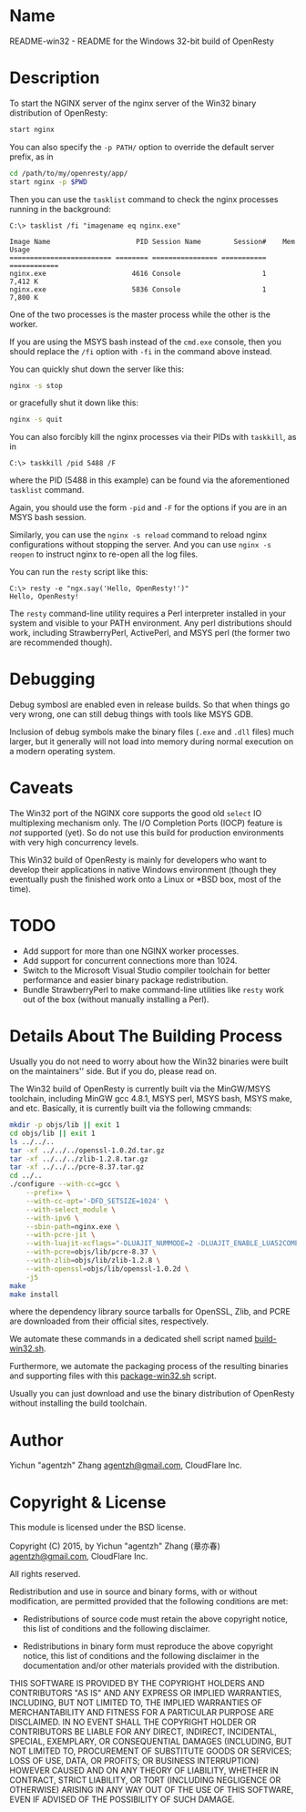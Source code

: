 Name
====

README-win32 - README for the Windows 32-bit build of OpenResty

Description
===========

To start the NGINX server of the nginx server of the Win32 binary distribution of OpenResty:

```bash
start nginx
```

You can also specify the `-p PATH/` option to override the default server prefix, as in

```bash
cd /path/to/my/openresty/app/
start nginx -p $PWD
```

Then you can use the `tasklist` command to check the nginx processes running in the background:

```console
C:\> tasklist /fi "imagename eq nginx.exe"

Image Name                     PID Session Name        Session#    Mem Usage
========================= ======== ================ =========== ============
nginx.exe                     4616 Console                    1      7,412 K
nginx.exe                     5836 Console                    1      7,800 K

```

One of the two processes is the master process while the other is the worker.

If you are using the MSYS bash instead of the `cmd.exe` console, then you should replace the `/fi` option
with `-fi` in the command above instead.

You can quickly shut down the server like this:

```bash
nginx -s stop
```

or gracefully shut it down like this:

```bash
nginx -s quit
```

You can also forcibly kill the nginx processes via their PIDs with `taskkill`, as in

```console
C:\> taskkill /pid 5488 /F
```

where the PID (5488 in this example) can be found via the aforementioned `tasklist` command.

Again, you should use the form `-pid` and `-F` for the options if you are in an MSYS bash
session.

Similarly, you can use the `nginx -s reload` command to reload nginx configurations without
stopping the server. And you can use `nginx -s reopen` to instruct nginx to re-open
all the log files.

You can run the `resty` script like this:

```console
C:\> resty -e "ngx.say('Hello, OpenResty!')"
Hello, OpenResty!
```

The `resty` command-line utility requires a Perl interpreter installed in your
system and visible to your PATH environment. Any perl distributions should
work, including StrawberryPerl, ActivePerl, and MSYS perl (the former two are
recommended though).

Debugging
=========

Debug symbosl are enabled even in release builds. So that when things go very wrong,
one can still debug things with tools like MSYS GDB.

Inclusion of debug symbols make the binary files (`.exe` and `.dll` files) much larger,
but it generally will not load into memory during normal execution on a modern operating
system.

Caveats
=======

The Win32 port of the NGINX core supports the good old `select` IO multiplexing mechanism
only.
The I/O Completion Ports (IOCP) feature is *not* supported (yet). So do not use this build
for production environments with very high concurrency levels.

This Win32 build of OpenResty is mainly for developers who want to develop their applications
in native Windows environment (though they eventually push the finished work onto a Linux or *BSD box, most of the time).

TODO
====

* Add support for more than one NGINX worker processes.
* Add support for concurrent connections more than 1024.
* Switch to the Microsoft Visual Studio compiler toolchain for better performance and easier binary
package redistribution.
* Bundle StrawberryPerl to make command-line utilities like `resty` work out of the box (without
manually installing a Perl).

Details About The Building Process
==================================

Usually you do not need to worry about how the Win32 binaries were built on the maintainers''
side. But if you do, please read on.

The Win32 build of OpenResty is currently built via the MinGW/MSYS toolchain, including
MinGW gcc 4.8.1, MSYS perl, MSYS bash, MSYS make, and etc. Basically, it is currently built via
 the following cmmands:

```bash
mkdir -p objs/lib || exit 1
cd objs/lib || exit 1
ls ../../..
tar -xf ../../../openssl-1.0.2d.tar.gz
tar -xf ../../../zlib-1.2.8.tar.gz
tar -xf ../../../pcre-8.37.tar.gz
cd ../..
./configure --with-cc=gcc \
    --prefix= \
    --with-cc-opt='-DFD_SETSIZE=1024' \
    --with-select_module \
    --with-ipv6 \
    --sbin-path=nginx.exe \
    --with-pcre-jit \
    --with-luajit-xcflags="-DLUAJIT_NUMMODE=2 -DLUAJIT_ENABLE_LUA52COMPAT" \
    --with-pcre=objs/lib/pcre-8.37 \
    --with-zlib=objs/lib/zlib-1.2.8 \
    --with-openssl=objs/lib/openssl-1.0.2d \
    -j5
make
make install
```

where the dependency library source tarballs for OpenSSL, Zlib, and PCRE are downloaded
from their official sites, respectively.

We automate these commands in a dedicated shell script named [build-win32.sh](https://github.com/openresty/ngx_openresty/blob/master/util/build-win32.sh).

Furthermore, we automate the packaging process of the resulting binaries and supporting files
with this [package-win32.sh](https://github.com/openresty/ngx_openresty/blob/master/util/package-win32.sh)
script.

Usually you can just download and use the binary distribution of OpenResty without
installing the build toolchain.

Author
======

Yichun "agentzh" Zhang <agentzh@gmail.com>, CloudFlare Inc.

Copyright & License
===================

This module is licensed under the BSD license.

Copyright (C) 2015, by Yichun "agentzh" Zhang (章亦春) <agentzh@gmail.com>, CloudFlare Inc.

All rights reserved.

Redistribution and use in source and binary forms, with or without modification, are permitted provided that the following conditions are met:

* Redistributions of source code must retain the above copyright notice, this list of conditions and the following disclaimer.

* Redistributions in binary form must reproduce the above copyright notice, this list of conditions and the following disclaimer in the documentation and/or other materials provided with the distribution.

THIS SOFTWARE IS PROVIDED BY THE COPYRIGHT HOLDERS AND CONTRIBUTORS "AS IS" AND ANY EXPRESS OR IMPLIED WARRANTIES, INCLUDING, BUT NOT LIMITED TO, THE IMPLIED WARRANTIES OF MERCHANTABILITY AND FITNESS FOR A PARTICULAR PURPOSE ARE DISCLAIMED. IN NO EVENT SHALL THE COPYRIGHT HOLDER OR CONTRIBUTORS BE LIABLE FOR ANY DIRECT, INDIRECT, INCIDENTAL, SPECIAL, EXEMPLARY, OR CONSEQUENTIAL DAMAGES (INCLUDING, BUT NOT LIMITED TO, PROCUREMENT OF SUBSTITUTE GOODS OR SERVICES; LOSS OF USE, DATA, OR PROFITS; OR BUSINESS INTERRUPTION) HOWEVER CAUSED AND ON ANY THEORY OF LIABILITY, WHETHER IN CONTRACT, STRICT LIABILITY, OR TORT (INCLUDING NEGLIGENCE OR OTHERWISE) ARISING IN ANY WAY OUT OF THE USE OF THIS SOFTWARE, EVEN IF ADVISED OF THE POSSIBILITY OF SUCH DAMAGE.
